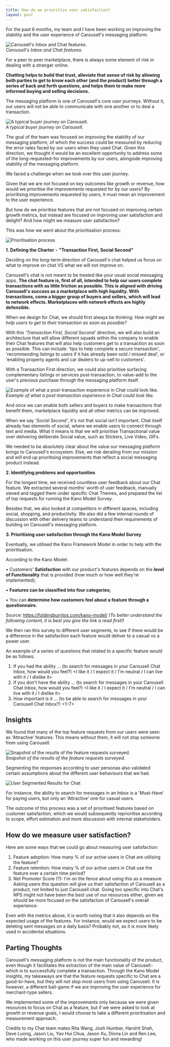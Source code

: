 ```yaml
---
title: How do we prioritise user satisfaction?
layout: post
---
```


For the past 6 months, my team and I have been working on improving the stability and the user experience of Carousell's messaging platform.

![Carousell's Inbox and Chat features.](https://huiyichia.com/images/inbox.gif)
<br><i>Carousell's Inbox and Chat features.</i>

For a peer to peer marketplace, there is always some element of risk in dealing with a stranger online.

<b>Chatting helps to build that trust, alleviate that sense of risk by allowing both parties to get to know each other (and the product) better through a series of back and forth questions, and helps them to make more informed buying and selling decisions.</b>

The messaging platform is one of Carousell's core user journeys. Without it, our users will not be able to communicate with one another or to deal a transaction.

![A typical buyer journey on Carousell.](https://huiyichia.com/images/buyerjourney.png)
<br><i>A typical buyer journey on Carousell.</i>

The goal of the team was focused on improving the stability of our messaging platform, of which the success could be measured by reducing the error rates faced by our users when they used Chat. Given this direction, we thought it would be an excellent opportunity to address some of the long-requested-for improvements by our users, alongside improving stability of the messaging platform.

We faced a challenge when we took over this user journey.

Given that we are not focused on key outcomes like growth or revenue, how would we prioritise the improvements requested for by our users? By prioritising improvements requested by users, it must mean an improvement to the user experience.

But how do we prioritise features that are not focused on improving certain growth metrics, but instead are focused on improving user satisfaction and delight? And how might we measure user satisfaction?

This was how we went about the prioritisation process:

![Prioritisation process](https://huiyichia.com/images/process.png)


<b>1. Defining the Charter  -  "Transaction First, Social Second"</b>

Deciding on the long-term direction of Carousell's chat helped us focus on what to improve on chat VS what we will not improve on.

Carousell's chat is not meant to be treated like your usual social messaging apps. <b>The chat feature is, first of all, intended to help our users complete transactions with as little friction as possible. This is aligned with driving Carousell's success as a marketplace with high liquidity. With transactions, come a bigger group of buyers and sellers, which will lead to network effects. Marketplaces with network effects are highly defensible.</b>

When we design for Chat, we should first always be thinking: <i>How might we help users to get to their transaction as soon as possible?</i>

With this <i>'Transaction First, Social Second'</i> direction, we will also build an architecture that will allow different squads within the company to enable their Chat features that will also help customers get to a transaction as soon as possible. This can include: 'tips to help complete a secure transaction', 'recommending listings to users if it has already been sold / missed deal', or 'enabling property agents and car dealers to up-sell to customers'.

With a Transaction First direction, we could also prioritise surfacing complementary listings or services post-transaction, to value-add to the user's previous purchase through the messaging platform itself.

![Example of what a post-transaction experience in Chat could look like.](https://huiyichia.com/images/posttxn.png)
<br><i>Example of what a post-transaction experience in Chat could look like.</i>

And once we can enable both sellers and buyers to make transactions that benefit them, marketplace liquidity and all other metrics can be improved.

When we say <i>'Social Second'</i>, it's not that social isn't important. Chat itself already has elements of social, where we enable users to connect through text and media. What it means is that we will prioritise Transactional value over delivering deliberate Social value, such as Stickers, Live Video, GIFs.

We needed to be absolutely clear about the value our messaging platform brings to Carousell's ecosystem. Else, we risk derailing from our mission and will end up prioritising improvements that reflect a social messaging product instead.


<b>2. Identifying problems and opportunities</b>

For the longest time, we received countless user feedback about our Chat feature. We extracted several months' worth of user feedback, manually sieved and tagged them under specific Chat Themes, and prepared the list of top requests for running the Kano Model Survey. 

Besides that, we also looked at competitors in different spaces, including social, shopping, and productivity. We also did a few internal rounds of discussion with other delivery teams to understand their requirements of building on Carousell's messaging platform.

<b>3. Prioritising user satisfaction through the Kano Model Survey</b>

Eventually, we utilised the Kano Framework Model in order to help with the prioritisation.

According to the Kano Model:

• Customers' <b>Satisfaction</b> with our product's features depends on the <b>level of Functionality</b> that is provided (how much or how well they're implemented);

• <b>Features can be classified into four categories;</b>

• You can <b>determine how customers feel about a feature through a questionnaire.</b>

Source: <a href="https://foldingburritos.com/kano-model/">https://foldingburritos.com/kano-model/</a>
<i>(To better understand the following content, it is best you give the link a read first!)</i>

We then ran this survey to different user segments, to see if there would be a difference in the satisfaction each feature would deliver to a casual vs a power user.

An example of a series of questions that related to a specific feature would be as follows:
1. If you had the ability … (to search for messages in your Carousell Chat Inbox, how would you feel?) <I like it / I expect it / I'm neutral / I can live with it / I dislike it>
2. If you don't have the ability … (to search for messages in your Carousell Chat Inbox, how would you feel?) <I like it / I expect it / I'm neutral / I can live with it / I dislike it>
3. How important is it … (to be able to search for messages in your Carousell Chat Inbox?) <1–7>


## Insights

We found that many of the top feature requests from our users were seen as 'Attractive' features. This means without them, it will not stop someone from using Carousell.

![Snapshot of the results of the feature requests surveyed.](https://huiyichia.com/images/featurebox.png)
<br><i>Snapshot of the results of the feature requests surveyed.</i>

Segmenting the responses according to user personas also validated certain assumptions about the different user behaviours that we had.

![User Segmented Results for Chat](https://huiyichia.com/images/segment.png)

For instance, the ability to search for messages in an Inbox is a 'Must-Have' for paying users, but only an 'Attractive' one for casual users.

The outcome of this process was a set of prioritised features based on customer satisfaction, which we would subsequently reprioritise according to scope, effort estimation and more discussion with internal stakeholders.

## How do we measure user satisfaction?

Here are some ways that we could go about measuring user satisfaction:
1. Feature adoption: How many % of our active users in Chat are utilising the feature?
2. Feature retention: How many % of our active users in Chat use the feature over a certain time period?
3. Net Promoter Score (?): I'm on the fence about using this as a measure. Asking users this question will give us their satisfaction of Carousell as a product, not limited to just Carousell chat. Going too specific into Chat's NPS might not have been the best use of our resources either, given we should be more focused on the satisfaction of Carousell's overall experience.

Even with the metrics above, it is worth noting that it also depends on the expected usage of the features. For instance, would we expect users to be deleting sent messages on a daily basis? Probably not, as it is more likely used in accidental situations.

## Parting Thoughts

Carousell's messaging platform is not the main functionality of the product, even though it facilitates the extraction of the main value of Carousell - which is to successfully complete a transaction. Through the Kano Model insights, my takeaways are that the feature requests specific to Chat are a good-to-have, but they will not stop most users from using Carousell. It is however, a different ball-game if we are improving the user experience for merchant-type sellers.

We implemented some of the improvements only because we were given resources to focus on Chat as a feature, but if we were asked to look at growth or revenue goals, I would choose to take a different prioritisation and measurement approach.

Credits to my Chat team mates Rita Wang, Josh Humber, Harshit Shah, Dave Luong, Jason Liu, Yao Hui Chua, Jason Xu, Diona Lin and Ren Lee, who made working on this user journey super fun and rewarding!